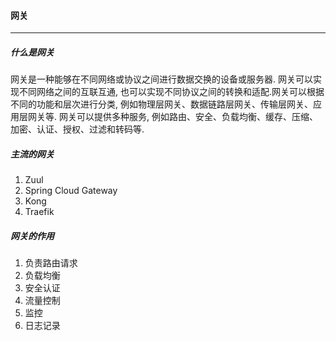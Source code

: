#### 网关

---

##### 什么是网关

网关是一种能够在不同网络或协议之间进行数据交换的设备或服务器. 网关可以实现不同网络之间的互联互通, 也可以实现不同协议之间的转换和适配.网关可以根据不同的功能和层次进行分类, 例如物理层网关、数据链路层网关、传输层网关、应用层网关等. 网关可以提供多种服务, 例如路由、安全、负载均衡、缓存、压缩、加密、认证、授权、过滤和转码等.

##### 主流的网关

1. Zuul
2. Spring Cloud Gateway
3. Kong
4. Traefik

##### 网关的作用

1. 负责路由请求
2. 负载均衡
3. 安全认证
4. 流量控制
5. 监控
6. 日志记录

